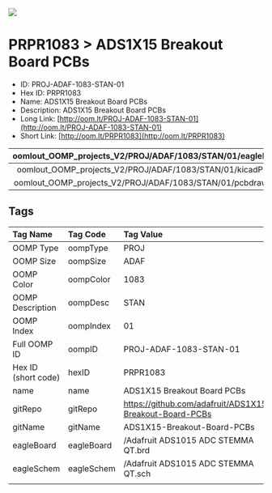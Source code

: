 


  
![][im]
# PRPR1083 > ADS1X15 Breakout Board PCBs

- ID: PROJ-ADAF-1083-STAN-01
- Hex ID: PRPR1083
- Name: ADS1X15 Breakout Board PCBs
- Description: ADS1X15 Breakout Board PCBs
- Long Link: [http://oom.lt/PROJ-ADAF-1083-STAN-01](http://oom.lt/PROJ-ADAF-1083-STAN-01)
- Short Link: [http://oom.lt/PRPR1083](http://oom.lt/PRPR1083)
  

|oomlout_OOMP_projects_V2/PROJ/ADAF/1083/STAN/01/eagleImage.png|oomlout_OOMP_projects_V2/PROJ/ADAF/1083/STAN/01/eagleSchemImage.png|oomlout_OOMP_projects_V2/PROJ/ADAF/1083/STAN/01/kicadPcb3dFront.png|oomlout_OOMP_projects_V2/PROJ/ADAF/1083/STAN/01/kicadPcb3dBack.png|
| :---: | :---: | :---: | :---: |
|oomlout_OOMP_projects_V2/PROJ/ADAF/1083/STAN/01/kicadPcb3d.png|oomlout_OOMP_projects_V2/PROJ/ADAF/1083/STAN/01/bomBack.png|oomlout_OOMP_projects_V2/PROJ/ADAF/1083/STAN/01/bomFront.png|oomlout_OOMP_projects_V2/PROJ/ADAF/1083/STAN/01/pcbdraw.svg|
|oomlout_OOMP_projects_V2/PROJ/ADAF/1083/STAN/01/pcbdrawBack.svg||||

## Tags
  

|Tag Name|Tag Code|Tag Value|
| :--- | :--- | :--- |
|OOMP Type|oompType|PROJ|
|OOMP Size|oompSize|ADAF|
|OOMP Color|oompColor|1083|
|OOMP Description|oompDesc|STAN|
|OOMP Index|oompIndex|01|
|Full OOMP ID|oompID|PROJ-ADAF-1083-STAN-01|
|Hex ID (short code)|hexID|PRPR1083|
|name|name|ADS1X15 Breakout Board PCBs|
|gitRepo|gitRepo|https://github.com/adafruit/ADS1X15-Breakout-Board-PCBs|
|gitName|gitName|ADS1X15-Breakout-Board-PCBs|
|eagleBoard|eagleBoard|/Adafruit ADS1015 ADC STEMMA QT.brd|
|eagleSchem|eagleSchem|/Adafruit ADS1015 ADC STEMMA QT.sch|
||||



[im]: PROJ/ADAF/1083/STAN/01/kicadPcb3d_450.png
